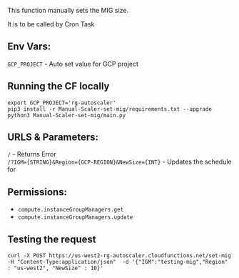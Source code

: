This function manually sets the MIG size.

It is to be called by Cron Task

## Env Vars:
`GCP_PROJECT` - Auto set value for GCP project

## Running the CF locally
```
export GCP_PROJECT='rg-autoscaler'
pip3 install -r Manual-Scaler-set-mig/requirements.txt --upgrade
python3 Manual-Scaler-set-mig/main.py
```

## URLS & Parameters:
`/` - Returns Error \
`/?IGM={STRING}&Region={GCP-REGION}&NewSize={INT}` - Updates the schedule for 

## Permissions:
- `compute.instanceGroupManagers.get`
- `compute.instanceGroupManagers.update`

## Testing the request
```curl -X POST https://us-west2-rg-autoscaler.cloudfunctions.net/set-mig -H "Content-Type:application/json"  -d '{"IGM":"testing-mig","Region" : "us-west2", "NewSize" : 10}'```

